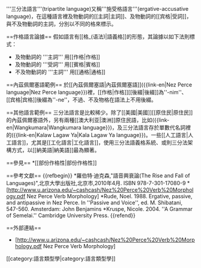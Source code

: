 '''三分法語言'''(tripartite language)又稱'''施受格語言'''(ergative-accusative language)，在這種語言裡及物動詞的[[主詞|主詞]]、及物動詞的[[宾格|受詞]]，與不及物動詞的主詞，分別以不同的格來標示。

==作格語言論據==
假如語言有[[格_(语法)|語義格]]的形態，其論據以如下法則標式：

*  及物動詞的 '''主詞''' 用[[作格|作格]]
*  及物動詞的 '''受詞''' 用[[賓格|賓格]]
*  不及物動詞的 '''主詞'''  用[[通格|通格]]

==內茲佩爾塞語範例==
於[[內茲佩爾塞語|內茲佩爾塞語]]({{link-en|Nez Perce language|Nez Perce language}})裡，[[作格|作格]][[後綴|後綴]]為''-nim''、[[宾格|宾格]]後綴為''-ne''，不過、不及物格在語法上不用後綴。

==其他語言範例==
三分法語言是比較稀少。除了[[美國|美國]][[原住民|原住民]]的內茲佩爾塞語外，另有兩種[[澳大利亚|澳洲]]原住民語，比如({{link-en|Wangkumara|Wangkumara language}})，及三分法語言存於單數代名詞裡的({{link-en|Kalaw Lagaw Ya|Kala Lagaw Ya language}})。一些[[人工語言|人工語言]]，尤其是[[工化語言|工化語言]]，使用三分法語義格系統、或則三分法架構方式，以[[納美語|納美語]]最為顯著。

==參見==
*[[部份作格性|部份作格性]]

==參考文獻==
{{refbegin}}
*羅伯特·迪克森,"語音興衰論(The Rise and Fall of Languages)",北京大學出版社,北京市,2010年4月. ISBN 978-7-301-17080-9
*[http://www.u.arizona.edu/~cashcash/Nez%20Perce%20Verb%20Morphology.pdf Nez Perce Verb Morphology]
*Rude, Noel. 1988. Ergative, passive, and antipassive in Nez Perce. In ''Passive and Voice'', ed. M. Shibatani, 547-560. Amsterdam: John Benjamins
*Kruspe, Nicole. 2004. ''A Grammar of Semelai.'' Cambridge University Press.
{{refend}}

==外部連結==
* [http://www.u.arizona.edu/~cashcash/Nez%20Perce%20Verb%20Morphology.pdf Nez Perce Verb Morphology]

[[category:語言類型學|category:語言類型學]]
